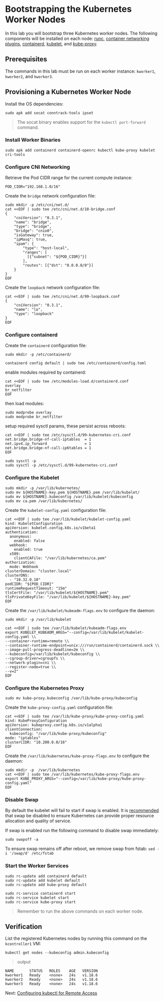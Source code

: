 # Bootstrapping the Kubernetes Worker Nodes

In this lab you will bootstrap three Kubernetes worker nodes. The following components will be installed on each node: [runc](https://github.com/opencontainers/runc), [container networking plugins](https://github.com/containernetworking/cni), [containerd](https://github.com/containerd/containerd), [kubelet](https://kubernetes.io/docs/admin/kubelet), and [kube-proxy](https://kubernetes.io/docs/concepts/cluster-administration/proxies).

## Prerequisites

The commands in this lab must be run on each worker instance: `kworker1`, `kworker2`, and `kworker3`.

## Provisioning a Kubernetes Worker Node

Install the OS dependencies:

```
sudo apk add socat conntrack-tools ipset
```

> The socat binary enables support for the `kubectl port-forward` command.

### Install Worker Binaries

```
sudo apk add containerd containerd-openrc kubectl kube-proxy kubelet cri-tools
```

### Configure CNI Networking

Retrieve the Pod CIDR range for the current compute instance:

```
POD_CIDR="192.168.1.0/16"
```

Create the `bridge` network configuration file:

```
sudo mkdir -p /etc/cni/net.d/
cat <<EOF | sudo tee /etc/cni/net.d/10-bridge.conf
{
    "cniVersion": "0.3.1",
    "name": "bridge",
    "type": "bridge",
    "bridge": "cnio0",
    "isGateway": true,
    "ipMasq": true,
    "ipam": {
        "type": "host-local",
        "ranges": [
          [{"subnet": "${POD_CIDR}"}]
        ],
        "routes": [{"dst": "0.0.0.0/0"}]
    }
}
EOF
```

Create the `loopback` network configuration file:

```
cat <<EOF | sudo tee /etc/cni/net.d/99-loopback.conf
{
    "cniVersion": "0.3.1",
    "name": "lo",
    "type": "loopback"
}
EOF
```

### Configure containerd

Create the `containerd` configuration file:

```
sudo mkdir -p /etc/containerd/
```

```
containerd config default | sudo tee /etc/containerd/config.toml
```

enable modules required by containerd:

```
cat <<EOF | sudo tee /etc/modules-load.d/containerd.conf
overlay
br_netfilter
EOF
```

then load modules:

```
sudo modprobe overlay
sudo modprobe br_netfilter
```

setup required sysctl params, these persist across reboots:

```
cat <<EOF | sudo tee /etc/sysctl.d/99-kubernetes-cri.conf
net.bridge.bridge-nf-call-iptables  = 1
net.ipv4.ip_forward                 = 1
net.bridge.bridge-nf-call-ip6tables = 1
EOF
```

```
sudo sysctl -p
sudo sysctl -p /etc/sysctl.d/99-kubernetes-cri.conf
```

### Configure the Kubelet

```
sudo mkdir -p /var/lib/kubernetes/
sudo mv ${HOSTNAME}-key.pem ${HOSTNAME}.pem /var/lib/kubelet/
sudo mv ${HOSTNAME}.kubeconfig /var/lib/kubelet/kubeconfig
sudo mv ca.pem /var/lib/kubernetes/
```

Create the `kubelet-config.yaml` configuration file:

```
cat <<EOF | sudo tee /var/lib/kubelet/kubelet-config.yaml
kind: KubeletConfiguration
apiVersion: kubelet.config.k8s.io/v1beta1
authentication:
  anonymous:
    enabled: false
  webhook:
    enabled: true
  x509:
    clientCAFile: "/var/lib/kubernetes/ca.pem"
authorization:
  mode: Webhook
clusterDomain: "cluster.local"
clusterDNS:
  - "10.32.0.10"
podCIDR: "${POD_CIDR}"
runtimeRequestTimeout: "15m"
tlsCertFile: "/var/lib/kubelet/${HOSTNAME}.pem"
tlsPrivateKeyFile: "/var/lib/kubelet/${HOSTNAME}-key.pem"
EOF
```

Create the `/var/lib/kubelet/kubeadm-flags.env` to configure the daemon:

```
sudo mkdir -p /var/lib/kubelet

cat <<EOF | sudo tee /var/lib/kubelet/kubeadm-flags.env
export KUBELET_KUBEADM_ARGS="--config=/var/lib/kubelet/kubelet-config.yaml \\
--container-runtime=remote \\
--container-runtime-endpoint=unix:///run/containerd/containerd.sock \\
--image-pull-progress-deadline=2m \\
--kubeconfig=/var/lib/kubelet/kubeconfig \\
--cgroup-driver=cgroupfs \\
--network-plugin=cni \\
--register-node=true \\
--v=2"
EOF
```

### Configure the Kubernetes Proxy

```
sudo mv kube-proxy.kubeconfig /var/lib/kube-proxy/kubeconfig
```

Create the `kube-proxy-config.yaml` configuration file:

```
cat <<EOF | sudo tee /var/lib/kube-proxy/kube-proxy-config.yaml
kind: KubeProxyConfiguration
apiVersion: kubeproxy.config.k8s.io/v1alpha1
clientConnection:
  kubeconfig: "/var/lib/kube-proxy/kubeconfig"
mode: "iptables"
clusterCIDR: "10.200.0.0/16"
EOF
```

Create the `/var/lib/kubernetes/kube-proxy-flags.env` to configure the daemon:

```
sudo mkdir -p  /var/lib/kubernetes
cat <<EOF | sudo tee /var/lib/kubernetes/kube-proxy-flags.env
export KUBE_PROXY_ARGS="--config=/var/lib/kube-proxy/kube-proxy-config.yaml"
EOF
```

### Disable Swap

By default the kubelet will fail to start if swap is enabled. It is [recommended](https://github.com/kubernetes/kubernetes/issues/7294) that swap be disabled to ensure Kubernetes can provide proper resource allocation and quality of service.

If swap is enabled run the following command to disable swap immediately:

```
sudo swapoff -a
```

To ensure swap remains off after reboot, we remove swap from fstab: `sed -i '/swap/d' /etc/fstab`

### Start the Worker Services

```
sudo rc-update add containerd default
sudo rc-update add kubelet default
sudo rc-update add kube-proxy default

sudo rc-service containerd start
sudo rc-service kubelet start
sudo rc-service kube-proxy start
```

> Remember to run the above commands on each worker node.

## Verification

List the registered Kubernetes nodes by running this command on the `kcontroller1` VM:

```
kubectl get nodes --kubeconfig admin.kubeconfig
```

> output

```
NAME       STATUS   ROLES    AGE   VERSION
kworker1   Ready    <none>   24s   v1.18.6
kworker2   Ready    <none>   24s   v1.18.6
kworker3   Ready    <none>   24s   v1.18.6
```

Next: [Configuring kubectl for Remote Access](10-configuring-kubectl.md)
